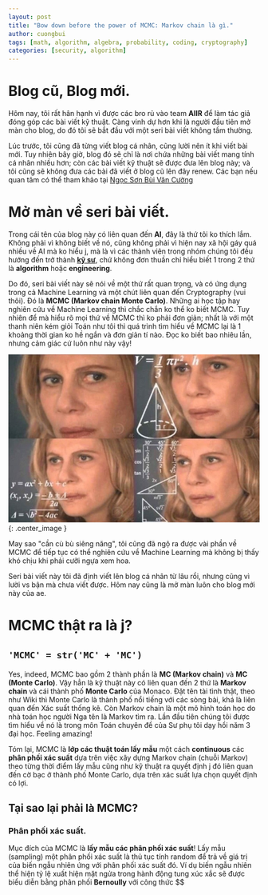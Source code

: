 ```yaml
---
layout: post
title: "Bow down before the power of MCMC: Markov chain là gì."
author: cuongbui
tags: [math, algorithm, algebra, probability, coding, cryptography]
categories: [security, algorithm]
---
```


# Blog cũ, Blog mới.
Hôm nay, tôi rất hân hạnh vì được các bro rủ vào team **AIIR** để làm tác giả đóng góp các bài viết kỹ thuật.
Càng vinh dự hơn khi là người đầu tiên mở màn cho blog, do đó tôi sẽ bắt đầu với một seri bài viết không tầm thường.

Lúc trước, tôi cũng đã từng viết blog cá nhân, cũng lười nên ít khi viết bài mới. Tuy nhiên bây giờ, blog đó sẽ chỉ là nơi 
chứa những bài viết mang tính cá nhân nhiều hơn; còn các bài viết kỹ thuật sẽ được đưa lên blog này; và tôi cũng sẽ không
đưa các bài đã viết ở blog cũ lên đây renew. Các bạn nếu quan tâm có thể tham khảo tại [Ngọc Sơn Bùi Văn Cường](https://nsbvc.blogspot.com/)

# Mở màn về seri bài viết.
Trong cái tên của blog này có liên quan đến **AI**, đây là thứ tôi ko thích lắm. Không phải vì không biết về nó, cũng không 
phải vì hiện nay xã hội gáy quá nhiều về AI mà ko hiểu j, mà là vì các thành viên trong nhóm chúng tôi đều hướng đến trở thành
**[kỹ sư](https://nsbvc.blogspot.com/2019/09/ky-su-la-bac-thay-ky-thuat-ko-phai-la.html)**, chứ không đơn thuần chỉ hiểu 
biết 1 trong 2 thứ là **algorithm** hoặc **engineering**.

Do đó, seri bài viết này sẽ nói về một thứ rất quan trọng, và có ứng dụng trong cả Machine Learning và một chút liên quan 
đến Cryptography (vui thôi). Đó là **MCMC (Markov chain Monte Carlo)**. Những ai học tập hay nghiên cứu về Machine Learning thì
chắc chắn ko thể ko biết MCMC. Tuy nhiên để mà hiểu rõ mọi thứ về MCMC thì ko phải đơn giản; nhất là với một thanh niên kém 
giỏi Toán như tôi thì quá trình tìm hiểu về MCMC lại là 1 khoảng thời gian ko hề ngắn và đơn giản tí nào. Đọc ko biết bao 
nhiêu lần, nhưng cảm giác cứ luôn như này vậy!

![Thinking](/assets/img/posts/cuongbui/suynghi.jpg){: .center_image }

May sao "cần cù bù siêng năng", tôi cũng đã ngộ ra được vài phần về MCMC để tiếp tục có thể nghiên cứu về Machine Learning 
mà không bị thấy khó chịu khi phải cưỡi ngựa xem hoa.

Seri bài viết này tôi đã định viết lên blog cá nhân từ lâu rồi, nhưng cũng vì lười vs bận mà chưa viết được. Hôm nay cũng là 
mở màn luôn cho blog mới này của ae.

# MCMC thật ra là j?
## ```'MCMC' = str('MC' + 'MC')```
Yes, indeed, MCMC bao gồm 2 thành phần là **MC (Markov chain)** và **MC (Monte Carlo)**. Vậy hẳn là kỹ thuật này có liên quan 
đến 2 thứ là **Markov chain** và cái thành phố **Monte Carlo** của Monaco. Đặt tên tài tình thật, theo như Wiki thì Monte Carlo 
là thành phố nổi tiếng với các sòng bài, khá là liên quan đến Xác suất thống kê. Còn Markov chain là một mô hình toán học 
do nhà toán học người Nga tên là Markov tìm ra. Lần đầu tiên chúng tôi được tìm hiểu về nó là trong môn Toán chuyên đề của 
Sư phụ tôi dạy hồi năm 3 đại học. Feeling amazing!

Tóm lại, MCMC là **lớp các thuật toán lấy mẫu** một cách **continuous** các **phân phối xác suất** dựa trên việc xây dựng Markov chain 
(chuỗi Markov) theo từng thời điểm lấy mẫu cũng như kỹ thuật ra quyết định j đó liên quan đến cờ bạc ở thành phố Monte Carlo, 
dựa trên xác suất lựa chọn quyết định có lợi.

## Tại sao lại phải là MCMC?
### Phân phối xác suất.
Mục đích của MCMC là **lấy mẫu các phân phối xác suất**! Lấy mẫu (sampling) một phân phối xác suất là thủ tục tính random 
để trả về giá trị của biến ngẫu nhiên ứng với phân phối xác suất đó. Ví dụ biến ngẫu nhiên thể hiện tỷ lệ xuất hiện mặt ngửa 
trong hành động tung xúc xắc sẽ được biểu diễn bằng phân phối **Bernoully** với công thức $$